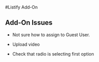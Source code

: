 #Listify Add-On

## Add-On Issues

* Not sure how to assign to Guest User.

* Upload video

* Check that radio is selecting first option